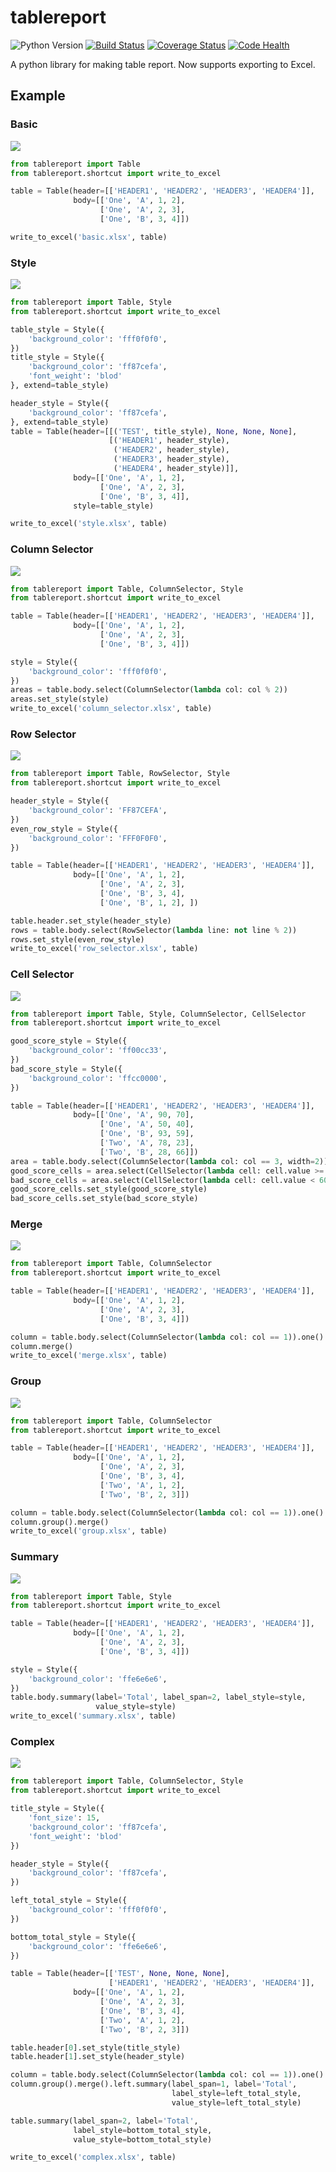 # tablereport

![Python Version](https://img.shields.io/badge/python-2.7,3.4,3.5,3.6-blue.svg)
[![Build Status](https://travis-ci.org/jefffffrey/tablereport.svg?branch=master)](https://travis-ci.org/jefffffrey/tablereport)
[![Coverage Status](https://coveralls.io/repos/github/jefffffrey/tablereport/badge.svg?branch=master)](https://coveralls.io/github/jefffffrey/tablereport?branch=master)
[![Code Health](https://landscape.io/github/jefffffrey/tablereport/master/landscape.svg?style=flat)](https://landscape.io/github/jefffffrey/tablereport/master)

A python library for making table report. Now supports exporting to Excel.

## Example

### Basic



![](docs/images/basic.png)

```python
from tablereport import Table
from tablereport.shortcut import write_to_excel

table = Table(header=[['HEADER1', 'HEADER2', 'HEADER3', 'HEADER4']],
              body=[['One', 'A', 1, 2],
                    ['One', 'A', 2, 3],
                    ['One', 'B', 3, 4]])

write_to_excel('basic.xlsx', table)
```

### Style

![](docs/images/style.png)

```python
from tablereport import Table, Style
from tablereport.shortcut import write_to_excel

table_style = Style({
    'background_color': 'fff0f0f0',
})
title_style = Style({
    'background_color': 'ff87cefa',
    'font_weight': 'blod'
}, extend=table_style)

header_style = Style({
    'background_color': 'ff87cefa',
}, extend=table_style)
table = Table(header=[[('TEST', title_style), None, None, None],
                      [('HEADER1', header_style),
                       ('HEADER2', header_style),
                       ('HEADER3', header_style),
                       ('HEADER4', header_style)]],
              body=[['One', 'A', 1, 2],
                    ['One', 'A', 2, 3],
                    ['One', 'B', 3, 4]],
              style=table_style)

write_to_excel('style.xlsx', table)
```

### Column Selector

![](docs/images/column_selector.png)

```python
from tablereport import Table, ColumnSelector, Style
from tablereport.shortcut import write_to_excel

table = Table(header=[['HEADER1', 'HEADER2', 'HEADER3', 'HEADER4']],
              body=[['One', 'A', 1, 2],
                    ['One', 'A', 2, 3],
                    ['One', 'B', 3, 4]])

style = Style({
    'background_color': 'fff0f0f0',
})
areas = table.body.select(ColumnSelector(lambda col: col % 2))
areas.set_style(style)
write_to_excel('column_selector.xlsx', table)
```

### Row Selector

![](docs/images/row_selector.png)

```python
from tablereport import Table, RowSelector, Style
from tablereport.shortcut import write_to_excel

header_style = Style({
    'background_color': 'FF87CEFA',
})
even_row_style = Style({
    'background_color': 'FFF0F0F0',
})

table = Table(header=[['HEADER1', 'HEADER2', 'HEADER3', 'HEADER4']],
              body=[['One', 'A', 1, 2],
                    ['One', 'A', 2, 3],
                    ['One', 'B', 3, 4],
                    ['One', 'B', 1, 2], ])

table.header.set_style(header_style)
rows = table.body.select(RowSelector(lambda line: not line % 2))
rows.set_style(even_row_style)
write_to_excel('row_selector.xlsx', table)
```

### Cell Selector

![](docs/images/cell_selector.png)

```python
from tablereport import Table, Style, ColumnSelector, CellSelector
from tablereport.shortcut import write_to_excel

good_score_style = Style({
    'background_color': 'ff00cc33',
})
bad_score_style = Style({
    'background_color': 'ffcc0000',
})

table = Table(header=[['HEADER1', 'HEADER2', 'HEADER3', 'HEADER4']],
              body=[['One', 'A', 90, 70],
                    ['One', 'A', 50, 40],
                    ['One', 'B', 93, 59],
                    ['Two', 'A', 78, 23],
                    ['Two', 'B', 28, 66]])
area = table.body.select(ColumnSelector(lambda col: col == 3, width=2)).one()
good_score_cells = area.select(CellSelector(lambda cell: cell.value >= 90))
bad_score_cells = area.select(CellSelector(lambda cell: cell.value < 60))
good_score_cells.set_style(good_score_style)
bad_score_cells.set_style(bad_score_style)
```

### Merge

![](docs/images/merge.png)

```python
from tablereport import Table, ColumnSelector
from tablereport.shortcut import write_to_excel

table = Table(header=[['HEADER1', 'HEADER2', 'HEADER3', 'HEADER4']],
              body=[['One', 'A', 1, 2],
                    ['One', 'A', 2, 3],
                    ['One', 'B', 3, 4]])

column = table.body.select(ColumnSelector(lambda col: col == 1)).one()
column.merge()
write_to_excel('merge.xlsx', table)
```

### Group

![](docs/images/group.png)

```python
from tablereport import Table, ColumnSelector
from tablereport.shortcut import write_to_excel

table = Table(header=[['HEADER1', 'HEADER2', 'HEADER3', 'HEADER4']],
              body=[['One', 'A', 1, 2],
                    ['One', 'A', 2, 3],
                    ['One', 'B', 3, 4],
                    ['Two', 'A', 1, 2],
                    ['Two', 'B', 2, 3]])

column = table.body.select(ColumnSelector(lambda col: col == 1)).one()
column.group().merge()
write_to_excel('group.xlsx', table)
```

### Summary

![](docs/images/summary.png)

```python
from tablereport import Table, Style
from tablereport.shortcut import write_to_excel

table = Table(header=[['HEADER1', 'HEADER2', 'HEADER3', 'HEADER4']],
              body=[['One', 'A', 1, 2],
                    ['One', 'A', 2, 3],
                    ['One', 'B', 3, 4]])

style = Style({
    'background_color': 'ffe6e6e6',
})
table.body.summary(label='Total', label_span=2, label_style=style,
                   value_style=style)
write_to_excel('summary.xlsx', table)
```

### Complex

![](docs/images/complex.png)

```python
from tablereport import Table, ColumnSelector, Style
from tablereport.shortcut import write_to_excel

title_style = Style({
    'font_size': 15,
    'background_color': 'ff87cefa',
    'font_weight': 'blod'
})

header_style = Style({
    'background_color': 'ff87cefa',
})

left_total_style = Style({
    'background_color': 'fff0f0f0',
})

bottom_total_style = Style({
    'background_color': 'ffe6e6e6',
})

table = Table(header=[['TEST', None, None, None],
                      ['HEADER1', 'HEADER2', 'HEADER3', 'HEADER4']],
              body=[['One', 'A', 1, 2],
                    ['One', 'A', 2, 3],
                    ['One', 'B', 3, 4],
                    ['Two', 'A', 1, 2],
                    ['Two', 'B', 2, 3]])

table.header[0].set_style(title_style)
table.header[1].set_style(header_style)

column = table.body.select(ColumnSelector(lambda col: col == 1)).one()
column.group().merge().left.summary(label_span=1, label='Total',
                                    label_style=left_total_style,
                                    value_style=left_total_style)

table.summary(label_span=2, label='Total',
              label_style=bottom_total_style,
              value_style=bottom_total_style)

write_to_excel('complex.xlsx', table)
```